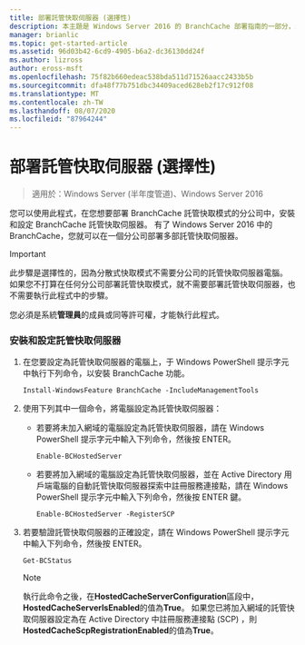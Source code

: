 ```yaml
---
title: 部署託管快取伺服器 (選擇性)
description: 本主題是 Windows Server 2016 的 BranchCache 部署指南的一部分，示範如何在分散式和託管快取模式中部署 BranchCache，以優化分公司的 WAN 頻寬使用量
manager: brianlic
ms.topic: get-started-article
ms.assetid: 96d03b42-6cd9-4905-b6a2-dc36130dd24f
ms.author: lizross
author: eross-msft
ms.openlocfilehash: 75f82b660edeac538bda511d71526aacc2433b5b
ms.sourcegitcommit: dfa48f77b751dbc34409aced628eb2f17c912f08
ms.translationtype: MT
ms.contentlocale: zh-TW
ms.lasthandoff: 08/07/2020
ms.locfileid: "87964244"
---
```

# <a name="deploy-hosted-cache-servers-optional"></a>部署託管快取伺服器 (選擇性)

>適用於：Windows Server (半年度管道)、Windows Server 2016

您可以使用此程式，在您想要部署 BranchCache 託管快取模式的分公司中，安裝和設定 BranchCache 託管快取伺服器。 有了 Windows Server 2016 中的 BranchCache，您就可以在一個分公司部署多部託管快取伺服器。

> [!IMPORTANT]
> 此步驟是選擇性的，因為分散式快取模式不需要分公司的託管快取伺服器電腦。 如果您不打算在任何分公司部署託管快取模式，就不需要部署託管快取伺服器，也不需要執行此程式中的步驟。

您必須是系統**管理員**的成員或同等許可權，才能執行此程式。

### <a name="to-install-and-configure-a-hosted-cache-server"></a>安裝和設定託管快取伺服器

1.  在您要設定為託管快取伺服器的電腦上，于 Windows PowerShell 提示字元中執行下列命令，以安裝 BranchCache 功能。

    `Install-WindowsFeature BranchCache -IncludeManagementTools`

2.  使用下列其中一個命令，將電腦設定為託管快取伺服器：

    -   若要將未加入網域的電腦設定為託管快取伺服器，請在 Windows PowerShell 提示字元中輸入下列命令，然後按 ENTER。

        `Enable-BCHostedServer`

    -   若要將加入網域的電腦設定為託管快取伺服器，並在 Active Directory 用戶端電腦的自動託管快取伺服器探索中註冊服務連接點，請在 Windows PowerShell 提示字元中輸入下列命令，然後按 ENTER 鍵。

        `Enable-BCHostedServer -RegisterSCP`

3.  若要驗證託管快取伺服器的正確設定，請在 Windows PowerShell 提示字元中輸入下列命令，然後按 ENTER。

    `Get-BCStatus`

    > [!NOTE]
    > 執行此命令之後，在**HostedCacheServerConfiguration**區段中， **HostedCacheServerIsEnabled**的值為**True**。 如果您已將加入網域的託管快取伺服器設定為在 Active Directory 中註冊服務連接點 (SCP) ，則**HostedCacheScpRegistrationEnabled**的值為**True**。


